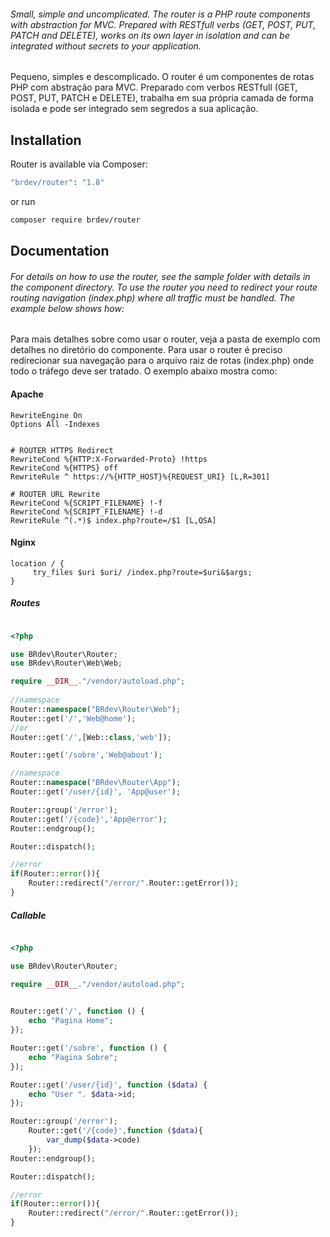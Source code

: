 ###### Small, simple and uncomplicated. The router is a PHP route components with abstraction for MVC. Prepared with RESTfull verbs (GET, POST, PUT, PATCH and DELETE), works on its own layer in isolation and can be integrated without secrets to your application.

Pequeno, simples e descomplicado. O router é um componentes de rotas PHP com abstração para MVC. Preparado com verbos
RESTfull (GET, POST, PUT, PATCH e DELETE), trabalha em sua própria camada de forma isolada e pode ser integrado sem
segredos a sua aplicação.

## Installation

Router is available via Composer:

```bash
"brdev/router": "1.8"
```

or run

```bash
composer require brdev/router
```

## Documentation

###### For details on how to use the router, see the sample folder with details in the component directory. To use the router you need to redirect your route routing navigation (index.php) where all traffic must be handled. The example below shows how:

Para mais detalhes sobre como usar o router, veja a pasta de exemplo com detalhes no diretório do componente. Para usar
o router é preciso redirecionar sua navegação para o arquivo raiz de rotas (index.php) onde todo o tráfego deve ser
tratado. O exemplo abaixo mostra como:

#### Apache

```apacheconfig
RewriteEngine On
Options All -Indexes


# ROUTER HTTPS Redirect
RewriteCond %{HTTP:X-Forwarded-Proto} !https
RewriteCond %{HTTPS} off
RewriteRule ^ https://%{HTTP_HOST}%{REQUEST_URI} [L,R=301]

# ROUTER URL Rewrite
RewriteCond %{SCRIPT_FILENAME} !-f
RewriteCond %{SCRIPT_FILENAME} !-d
RewriteRule ^(.*)$ index.php?route=/$1 [L,QSA]
```

#### Nginx

````nginxconfig
location / {
     try_files $uri $uri/ /index.php?route=$uri&$args;
}
````

##### Routes

```php

<?php

use BRdev\Router\Router;
use BRdev\Router\Web\Web;

require __DIR__."/vendor/autoload.php";
 
//namespace
Router::namespace("BRdev\Router\Web");
Router::get('/','Web@home');
//or
Router::get('/',[Web::class,'web']);

Router::get('/sobre','Web@about');

//namespace
Router::namespace("BRdev\Router\App");
Router::get('/user/{id}', 'App@user');

Router::group('/error');
Router::get('/{code}','App@error');
Router::endgroup();

Router::dispatch();

//error
if(Router::error()){
    Router::redirect("/error/".Router::getError());
}

```

##### Callable

```php

<?php

use BRdev\Router\Router;

require __DIR__."/vendor/autoload.php";
 

Router::get('/', function () {
    echo "Pagina Home";
});

Router::get('/sobre', function () {
    echo "Pagina Sobre";
});

Router::get('/user/{id}', function ($data) {
    echo "User ". $data->id;
});

Router::group('/error');
    Router::get('/{code}',function ($data){
        var_dump($data->code)
    });
Router::endgroup();

Router::dispatch();

//error
if(Router::error()){
    Router::redirect("/error/".Router::getError());
}

```
